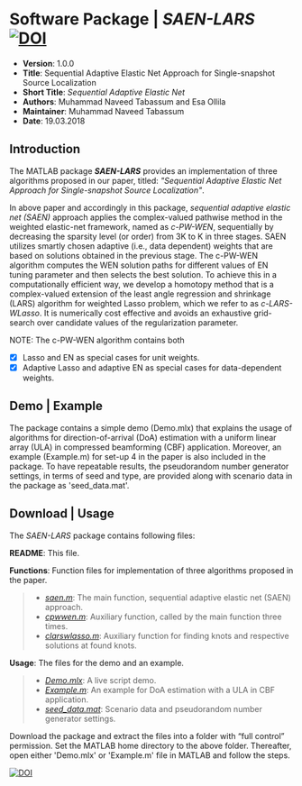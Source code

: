 # Software Package | _SAEN-LARS_    [![DOI](https://zenodo.org/badge/125818623.svg)](https://zenodo.org/badge/latestdoi/125818623)

* __Version__: 1.0.0 
* __Title__: Sequential Adaptive Elastic Net Approach for Single-snapshot Source Localization	 
* __Short Title__: _Sequential Adaptive Elastic Net_ 
* __Authors__: Muhammad Naveed Tabassum and Esa Ollila
* __Maintainer__: Muhammad Naveed Tabassum
* __Date__: 19.03.2018

## Introduction 

The MATLAB package __*SAEN-LARS*__ provides an implementation of three algorithms proposed in our paper, titled: _"Sequential Adaptive Elastic Net Approach for Single-snapshot Source Localization"_.

In above paper and accordingly in this package, _sequential adaptive elastic net (SAEN)_ approach applies the complex-valued pathwise method in the weighted elastic-net framework, named as _c-PW-WEN_, sequentially by decreasing the sparsity level (or order) from 3K to K in three stages. SAEN utilizes smartly chosen adaptive (i.e., data dependent) weights that are based on solutions obtained in the previous stage. The c-PW-WEN algorithm computes the WEN solution paths for different values of EN tuning parameter and then selects the best solution. To achieve this in a computationally efficient way, we develop a homotopy method that is a complex-valued extension of the least angle regression and shrinkage (LARS) algorithm for weighted Lasso problem, which we refer to as _c-LARS-WLasso_. It is numerically cost effective and avoids an exhaustive grid-search over candidate values of the regularization parameter.

NOTE: The c-PW-WEN algorithm contains both
- [x] Lasso and EN as special cases for unit weights. 
- [x] Adaptive Lasso and adaptive EN as special cases for data-dependent weights.

## Demo | Example

The package contains a simple demo (Demo.mlx) that explains the usage of algorithms for direction-of-arrival (DoA) estimation with a uniform linear array (ULA) in compressed beamforming (CBF) application.
Moreover, an example (Example.m) for set-up 4 in the paper is also included in the package. To have repeatable results, the pseudorandom number generator settings, in terms of seed and type, are provided along with scenario data in the package as 'seed_data.mat'.

## Download | Usage

The _SAEN-LARS_ package contains following files:

__README__: This file.

__Functions__: Function files for implementation of three algorithms proposed in the paper.
> * _[saen.m](https://github.com/mntabassm/SAEN-LARS/blob/master/saen.m)_: The main function, sequential adaptive elastic net (SAEN) approach. 
> * _[cpwwen.m](https://github.com/mntabassm/SAEN-LARS/blob/master/cpwwen.m)_: Auxiliary function, called by the main function three times.
> * _[clarswlasso.m](https://github.com/mntabassm/SAEN-LARS/blob/master/clarswlasso.m)_: Auxiliary function for finding knots and respective solutions at found knots.

__Usage__: The files for the demo and an example.
> * _[Demo.mlx](https://github.com/mntabassm/SAEN-LARS/blob/master/Demo.mlx)_: A live script demo.
> * _[Example.m](https://github.com/mntabassm/SAEN-LARS/blob/master/Example.m)_: An example for DoA estimation with a ULA in CBF application.
> * _[seed_data.mat](https://github.com/mntabassm/SAEN-LARS/blob/master/seed_data.mat)_: Scenario data and pseudorandom number generator settings. 

Download the package and extract the files into a folder with “full control” permission.
Set the MATLAB home directory to the above folder. Thereafter, open either 'Demo.mlx' or 'Example.m' file in MATLAB and follow the steps.

[![DOI](https://zenodo.org/badge/125818623.svg)](https://zenodo.org/badge/latestdoi/125818623) 
